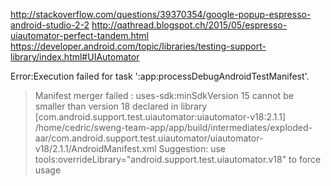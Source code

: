 http://stackoverflow.com/questions/39370354/google-popup-espresso-android-studio-2-2
http://qathread.blogspot.ch/2015/05/espresso-uiautomator-perfect-tandem.html
https://developer.android.com/topic/libraries/testing-support-library/index.html#UIAutomator

Error:Execution failed for task ':app:processDebugAndroidTestManifest'.
> Manifest merger failed : uses-sdk:minSdkVersion 15 cannot be smaller than version 18 declared in library [com.android.support.test.uiautomator:uiautomator-v18:2.1.1] /home/cedric/sweng-team-app/app/build/intermediates/exploded-aar/com.android.support.test.uiautomator/uiautomator-v18/2.1.1/AndroidManifest.xml
  	Suggestion: use tools:overrideLibrary="android.support.test.uiautomator.v18" to force usage
